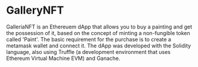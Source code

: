 # GalleryNFT
GalleriaNFT is an Ethereuem dApp that allows you to buy a painting and get the possession of it, based on the concept of minting a non-fungible token called 'Paint'.
The basic requirement for the purchase is to create a metamask wallet and connect it.
The dApp was developed with the Solidity language, also using Truffle (a development environment that uses Ethereum Virtual Machine EVM) and Ganache.
